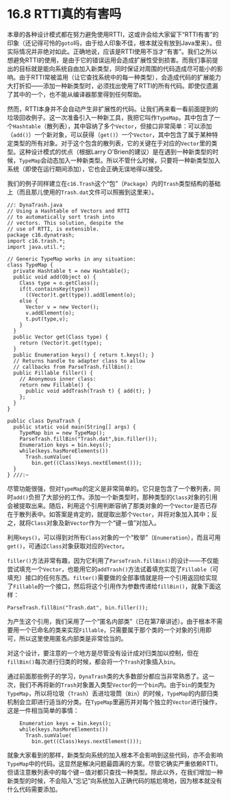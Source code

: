 # 16.8 RTTI真的有害吗

本章的各种设计模式都在努力避免使用RTTI，这或许会给大家留下“RTTI有害”的印象（还记得可怜的`goto`吗，由于给人印象不佳，根本就没有放到Java里来）。但实际情况并非绝对如此。正确地说，应该是RTTI使用不当才“有害”。我们之所以想避免RTTI的使用，是由于它的错误运用会造成扩展性受到损害。而我们事前提出的目标就是能向系统自由加入新类型，同时保证对周围的代码造成尽可能小的影响。由于RTTI常被滥用（让它查找系统中的每一种类型），会造成代码的扩展能力大打折扣——添加一种新类型时，必须找出使用了RTTI的所有代码。即使仅遗漏了其中的一个，也不能从编译器那里得到任何帮助。

然而，RTTI本身并不会自动产生非扩展性的代码。让我们再来看一看前面提到的垃圾回收例子。这一次准备引入一种新工具，我把它叫作`TypeMap`。其中包含了一个`Hashtable`（散列表），其中容纳了多个`Vector`，但接口非常简单：可以添加（`add()`）一个新对象，可以获得（`get()`）一个`Vector`，其中包含了属于某种特定类型的所有对象。对于这个包含的散列表，它的关键在于对应的`Vector`里的类型。这种设计模式的优点（根据Larry O'Brien的建议）是在遇到一种新类型的时候，`TypeMap`会动态加入一种新类型。所以不管什么时候，只要将一种新类型加入系统（即使在运行期间添加），它也会正确无误地得以接受。

我们的例子同样建立在`c16.Trash`这个“包”（`Package`）内的`Trash`类型结构的基础上（而且那儿使用的`Trash.dat`文件可以照搬到这里来）。

```text
//: DynaTrash.java
// Using a Hashtable of Vectors and RTTI
// to automatically sort trash into
// vectors. This solution, despite the
// use of RTTI, is extensible.
package c16.dynatrash;
import c16.trash.*;
import java.util.*;

// Generic TypeMap works in any situation:
class TypeMap {
  private Hashtable t = new Hashtable();
  public void add(Object o) {
    Class type = o.getClass();
    if(t.containsKey(type))
      ((Vector)t.get(type)).addElement(o);
    else {
      Vector v = new Vector();
      v.addElement(o);
      t.put(type,v);
    }
  }
  public Vector get(Class type) {
    return (Vector)t.get(type);
  }
  public Enumeration keys() { return t.keys(); }
  // Returns handle to adapter class to allow
  // callbacks from ParseTrash.fillBin():
  public Fillable filler() {
    // Anonymous inner class:
    return new Fillable() {
      public void addTrash(Trash t) { add(t); }
    };
  }
}

public class DynaTrash {
  public static void main(String[] args) {
    TypeMap bin = new TypeMap();
    ParseTrash.fillBin("Trash.dat",bin.filler());
    Enumeration keys = bin.keys();
    while(keys.hasMoreElements())
      Trash.sumValue(
        bin.get((Class)keys.nextElement()));
  }
} ///:~
```

尽管功能很强，但对`TypeMap`的定义是非常简单的。它只是包含了一个散列表，同时`add()`负担了大部分的工作。添加一个新类型时，那种类型的`Class`对象的引用会被提取出来。随后，利用这个引用判断容纳了那类对象的一个`Vector`是否已存在于散列表中。如答案是肯定的，就提取出那个`Vector`，并将对象加入其中；反之，就将`Class`对象及新`Vector`作为一个“键－值”对加入。

利用`keys()`，可以得到对所有`Class`对象的一个“枚举”（`Enumeration`），而且可用`get()`，可通过`Class`对象获取对应的`Vector`。

`filler()`方法非常有趣，因为它利用了`ParseTrash.fillBin()`的设计——不仅能尝试填充一个`Vector`，也能用它的`addTrash()`方法试着填充实现了`Fillable`（可填充）接口的任何东西。`filter()`需要做的全部事情就是将一个引用返回给实现了`Fillable`的一个接口，然后将这个引用作为参数传递给`fillBin()`，就象下面这样：

```text
ParseTrash.fillBin("Trash.dat", bin.filler());
```

为产生这个引用，我们采用了一个“匿名内部类”（已在第7章讲述）。由于根本不需要用一个已命名的类来实现`Fillable`，只需要属于那个类的一个对象的引用即可，所以这里使用匿名内部类是非常恰当的。

对这个设计，要注意的一个地方是尽管没有设计成对归类加以控制，但在`fillBin()`每次进行归类的时候，都会将一个`Trash`对象插入`bin`。

通过前面那些例子的学习，`DynaTrash`类的大多数部分都应当非常熟悉了。这一次，我们不再将新的`Trash`对象置入类型`Vector`的一个`bin`内。由于`bin`的类型为`TypeMap`，所以将垃圾（`Trash`）丢进垃圾筒（`Bin`）的时候，`TypeMap`的内部归类机制会立即进行适当的分类。在`TypeMap`里遍历并对每个独立的`Vector`进行操作，这是一件相当简单的事情：

```text
    Enumeration keys = bin.keys();
    while(keys.hasMoreElements())
      Trash.sumValue(
        bin.get((Class)keys.nextElement()));
```

就象大家看到的那样，新类型向系统的加入根本不会影响到这些代码，亦不会影响`TypeMap`中的代码。这显然是解决问题最圆满的方案。尽管它确实严重依赖RTTI，但请注意散列表中的每个键－值对都只查找一种类型。除此以外，在我们增加一种新类型的时候，不会陷入“忘记”向系统加入正确代码的尴尬境地，因为根本就没有什么代码需要添加。


